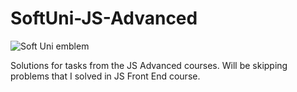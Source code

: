 # SoftUni-JS-Advanced

![Soft Uni emblem](https://user-images.githubusercontent.com/122516587/212410967-a4c99491-17b3-4298-9205-6cbfb391cba4.png)


Solutions for tasks from the JS Advanced courses. Will be skipping problems that I solved in JS Front End course.
